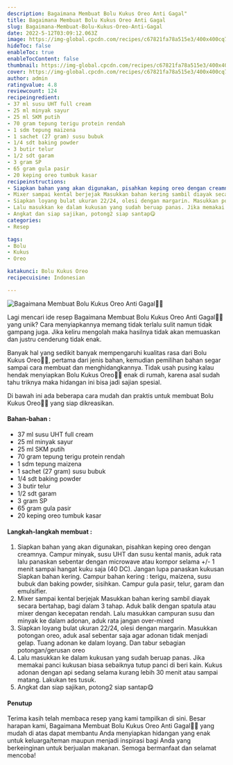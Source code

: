 ```yaml
---
description: Bagaimana Membuat Bolu Kukus Oreo Anti Gagal"
title: Bagaimana Membuat Bolu Kukus Oreo Anti Gagal
slug: Bagaimana-Membuat-Bolu-Kukus-Oreo-Anti-Gagal
date: 2022-5-12T03:09:12.063Z
image: https://img-global.cpcdn.com/recipes/c67821fa78a515e3/400x400cq70/photo.jpg
hideToc: false
enableToc: true
enableTocContent: false
thumbnail: https://img-global.cpcdn.com/recipes/c67821fa78a515e3/400x400cq70/photo.jpg
cover: https://img-global.cpcdn.com/recipes/c67821fa78a515e3/400x400cq70/photo.jpg
author: admin
ratingvalue: 4.8
reviewcount: 124
recipeingredient:
- 37 ml susu UHT full cream
- 25 ml minyak sayur
- 25 ml SKM putih
- 70 gram tepung terigu protein rendah
- 1 sdm tepung maizena
- 1 sachet (27 gram) susu bubuk
- 1/4 sdt baking powder
- 3 butir telur
- 1/2 sdt garam
- 3 gram SP
- 65 gram gula pasir
- 20 keping oreo tumbuk kasar
recipeinstructions:
- Siapkan bahan yang akan digunakan, pisahkan keping oreo dengan creamnya. Campur minyak, susu UHT dan susu kental manis, aduk rata lalu panaskan sebentar dengan microwave atau kompor selama +/- 1 menit sampai hangat kuku saja (40 DC). Jangan lupa panaskan kukusan Siapkan bahan kering. Campur bahan kering : terigu, maizena, susu bubuk dan baking powder, sisihkan. Campur gula pasir, telur, garam dan emulsifier.
- Mixer sampai kental berjejak Masukkan bahan kering sambil diayak secara bertahap, bagi dalam 3 tahap. Aduk balik dengan spatula atau mixer dengan kecepatan rendah. Lalu masukkan campuran susu dan minyak ke dalam adonan, aduk rata jangan over-mixed
- Siapkan loyang bulat ukuran 22/24, olesi dengan margarin. Masukkan potongan oreo, aduk asal sebentar saja agar adonan tidak menjadi gelap. Tuang adonan ke dalam loyang. Dan tabur sebagian potongan/gerusan oreo
- Lalu masukkan ke dalam kukusan yang sudah beruap panas. Jika memakai panci kukusan biasa sebaiknya tutup panci di beri kain. Kukus adonan dengan api sedang selama kurang lebih 30 menit atau sampai matang. Lakukan tes tusuk.
- Angkat dan siap sajikan, potong2 siap santap😋
categories:
- Resep

tags:
- Bolu
- Kukus
- Oreo

katakunci: Bolu Kukus Oreo
recipecuisine: Indonesian

---
```


![Bagaimana Membuat Bolu Kukus Oreo Anti Gagal👩‍🍳](https://img-global.cpcdn.com/recipes/c67821fa78a515e3/400x400cq70/photo.jpg)

Lagi mencari ide resep Bagaimana Membuat Bolu Kukus Oreo Anti Gagal👩‍🍳 yang unik? Cara menyiapkannya memang tidak terlalu sulit namun tidak gampang juga. Jika keliru mengolah maka hasilnya tidak akan memuaskan dan justru cenderung tidak enak.

Banyak hal yang sedikit banyak mempengaruhi kualitas rasa dari Bolu Kukus Oreo👩‍🍳, pertama dari jenis bahan, kemudian pemilihan bahan segar sampai cara membuat dan menghidangkannya. Tidak usah pusing kalau hendak menyiapkan Bolu Kukus Oreo👩‍🍳 enak di rumah, karena asal sudah tahu triknya maka hidangan ini bisa jadi sajian spesial.

Di bawah ini ada beberapa cara mudah dan praktis untuk membuat Bolu Kukus Oreo👩‍🍳 yang siap dikreasikan.

<!--inarticleads1-->

#### Bahan-bahan :

- 37 ml susu UHT full cream
- 25 ml minyak sayur
- 25 ml SKM putih
- 70 gram tepung terigu protein rendah
- 1 sdm tepung maizena
- 1 sachet (27 gram) susu bubuk
- 1/4 sdt baking powder
- 3 butir telur
- 1/2 sdt garam
- 3 gram SP
- 65 gram gula pasir
- 20 keping oreo tumbuk kasar

<!--inarticleads2-->

#### Langkah-langkah membuat :

1. Siapkan bahan yang akan digunakan, pisahkan keping oreo dengan creamnya. Campur minyak, susu UHT dan susu kental manis, aduk rata lalu panaskan sebentar dengan microwave atau kompor selama +/- 1 menit sampai hangat kuku saja (40 DC). Jangan lupa panaskan kukusan Siapkan bahan kering. Campur bahan kering : terigu, maizena, susu bubuk dan baking powder, sisihkan. Campur gula pasir, telur, garam dan emulsifier.
1. Mixer sampai kental berjejak Masukkan bahan kering sambil diayak secara bertahap, bagi dalam 3 tahap. Aduk balik dengan spatula atau mixer dengan kecepatan rendah. Lalu masukkan campuran susu dan minyak ke dalam adonan, aduk rata jangan over-mixed
1. Siapkan loyang bulat ukuran 22/24, olesi dengan margarin. Masukkan potongan oreo, aduk asal sebentar saja agar adonan tidak menjadi gelap. Tuang adonan ke dalam loyang. Dan tabur sebagian potongan/gerusan oreo
1. Lalu masukkan ke dalam kukusan yang sudah beruap panas. Jika memakai panci kukusan biasa sebaiknya tutup panci di beri kain. Kukus adonan dengan api sedang selama kurang lebih 30 menit atau sampai matang. Lakukan tes tusuk.
1. Angkat dan siap sajikan, potong2 siap santap😋

#### Penutup

Terima kasih telah membaca resep yang kami tampilkan di sini. Besar harapan kami, Bagaimana Membuat Bolu Kukus Oreo Anti Gagal👩‍🍳 yang mudah di atas dapat membantu Anda menyiapkan hidangan yang enak untuk keluarga/teman maupun menjadi inspirasi bagi Anda yang berkeinginan untuk berjualan makanan. Semoga bermanfaat dan selamat mencoba!